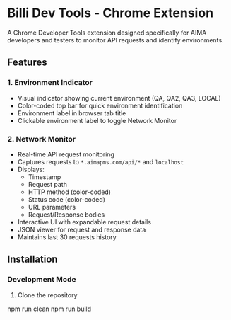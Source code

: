 # Billi Dev Tools - Chrome Extension

A Chrome Developer Tools extension designed specifically for AIMA developers and testers to monitor API requests and identify environments.

## Features

### 1. Environment Indicator
- Visual indicator showing current environment (QA, QA2, QA3, LOCAL)
- Color-coded top bar for quick environment identification
- Environment label in browser tab title
- Clickable environment label to toggle Network Monitor

### 2. Network Monitor
- Real-time API request monitoring
- Captures requests to `*.aimapms.com/api/*` and `localhost`
- Displays:
  - Timestamp
  - Request path
  - HTTP method (color-coded)
  - Status code (color-coded)
  - URL parameters
  - Request/Response bodies
- Interactive UI with expandable request details
- JSON viewer for request and response data
- Maintains last 30 requests history

## Installation

### Development Mode
1. Clone the repository


npm run clean
npm run build

